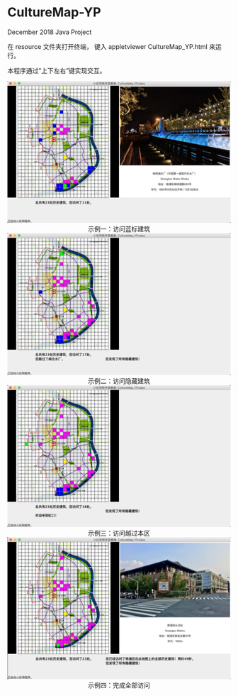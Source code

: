 # CultureMap-YP
December 2018 Java Project

在 resource 文件夹打开终端，
键入 appletviewer CultureMap_YP.html 来运行。

本程序通过“上下左右”键实现交互。

<div align=center>
<img width="600" src="https://github.com/abcd2357/CultureMap-YP/blob/master/resource/sample1.png"/>
示例一：访问蓝标建筑

<img width="600" src="https://github.com/abcd2357/CultureMap-YP/blob/master/resource/sample2.png"/>
示例二：访问隐藏建筑

<img width="600" src="https://github.com/abcd2357/CultureMap-YP/blob/master/resource/sample3.png"/>
示例三：访问越过本区

<img width="600" src="https://github.com/abcd2357/CultureMap-YP/blob/master/resource/sample4.png"/>
示例四：完成全部访问
</div>



